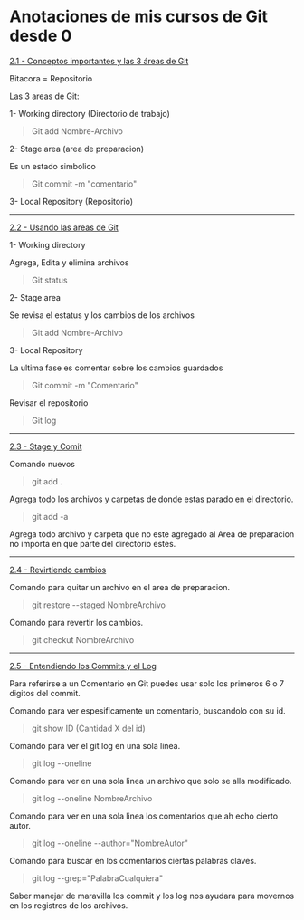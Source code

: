 # Anotaciones de mis cursos de Git desde 0
[2.1 - Conceptos importantes y las 3 áreas de Git](https://app.ed.team/cursos/git/02/01)

Bitacora = Repositorio

Las 3 areas de Git: 

1- Working directory (Directorio de trabajo)
>Git add Nombre-Archivo 

2- Stage area (area de preparacion)

Es un estado simbolico
>Git commit -m "comentario"

3- Local Repository (Repositorio)

---

[2.2 - Usando las areas de Git](https://app.ed.team/cursos/git/02/02)

1- Working directory

Agrega, Edita y elimina archivos
>Git status

2- Stage area

Se revisa el estatus y los cambios de los archivos
>Git add Nombre-Archivo

3- Local Repository 

La ultima fase es comentar sobre los cambios guardados
>Git commit -m "Comentario"

Revisar el repositorio 
>Git log

---
[2.3 - Stage y Comit](https://app.ed.team/cursos/git/02/03)

Comando nuevos 

>git add .

Agrega todo los archivos y carpetas de donde estas parado en el directorio.

>git add -a

Agrega todo archivo y carpeta que no este agregado al Area de preparacion no importa en que parte del directorio estes.

---
[2.4 - Revirtiendo cambios](https://app.ed.team/cursos/git/02/04)

Comando para quitar un archivo en el area de preparacion.

>git restore --staged NombreArchivo

Comando para revertir los cambios.

>git checkut NombreArchivo

---
[2.5 - Entendiendo los Commits y el Log](https://app.ed.team/cursos/git/02/05)

Para referirse a un Comentario en Git puedes usar solo los primeros 6 o 7 digitos del commit.

Comando para ver espesificamente un comentario, buscandolo con su id.
>git show ID (Cantidad X del id)

Comando para ver el git log en una sola linea.
>git log --oneline

Comando para ver en una sola linea un archivo que solo se alla modificado.
>git log --oneline NombreArchivo

Comando para ver en una sola linea los comentarios que ah echo cierto autor.
>git log --oneline --author="NombreAutor" 

Comando para buscar en los comentarios ciertas palabras claves.
>git log --grep="PalabraCualquiera"

Saber manejar de maravilla los commit y los log nos ayudara para movernos en los registros de los archivos.